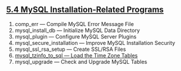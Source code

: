 ## [5.4 MySQL Installation-Related Programs](http://dev.mysql.com/doc/refman/5.7/en/programs-installation.html)

1. comp_err — Compile MySQL Error Message File
1. mysql_install_db — Initialize MySQL Data Directory
1. mysql_plugin — Configure MySQL Server Plugins
1. mysql_secure_installation — Improve MySQL Installation Security
1. mysql_ssl_rsa_setup — Create SSL/RSA Files
1. [mysql_tzinfo_to_sql — Load the Time Zone Tables](./6.md)
1. mysql_upgrade — Check and Upgrade MySQL Tables